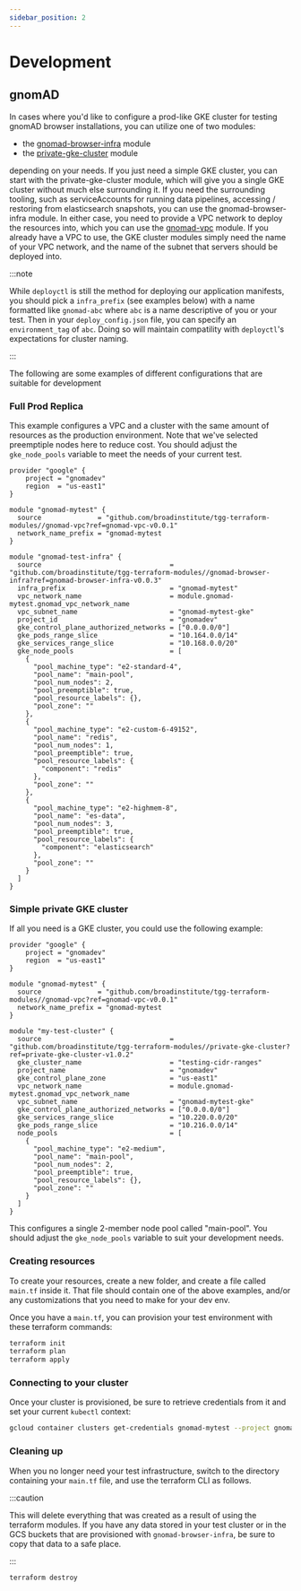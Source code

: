 ```yaml
---
sidebar_position: 2
---
```


# Development

## gnomAD

In cases where you'd like to configure a prod-like GKE cluster for testing gnomAD browser installations, you can utilize one of two modules:

- the [gnomad-browser-infra](https://github.com/broadinstitute/tgg-terraform-modules/tree/main/gnomad-browser-infra) module
- the [private-gke-cluster](https://github.com/broadinstitute/tgg-terraform-modules/tree/main/private-gke-cluster) module

depending on your needs. If you just need a simple GKE cluster, you can start with the private-gke-cluster module, which will give you a single GKE cluster without much else surrounding it. If you need the surrounding tooling, such as serviceAccounts for running data pipelines, accessing / restoring from elasticsearch snapshots, you can use the gnomad-browser-infra module. In either case, you need to provide a VPC network to deploy the resources into, which you can use the [gnomad-vpc](https://github.com/broadinstitute/tgg-terraform-modules/tree/main/gnomad-vpc) module. If you already have a VPC to use, the GKE cluster modules simply need the name of your VPC network, and the name of the subnet that servers should be deployed into.

:::note

While `deployctl` is still the method for deploying our application manifests, you should pick a `infra_prefix` (see examples below) with a name formatted like `gnomad-abc` where `abc` is a name descriptive of you or your test. Then in your `deploy_config.json` file, you can specify an `environment_tag` of `abc`. Doing so will maintain compatility with `deployctl`'s expectations for cluster naming.

:::

The following are some examples of different configurations that are suitable for development

### Full Prod Replica

This example configures a VPC and a cluster with the same amount of resources as the production environment. Note that we've selected preemptiple nodes here to reduce cost. You should adjust the `gke_node_pools` variable to meet the needs of your current test.

```
provider "google" {
    project = "gnomadev"
    region  = "us-east1"
}

module "gnomad-mytest" {
  source              = "github.com/broadinstitute/tgg-terraform-modules//gnomad-vpc?ref=gnomad-vpc-v0.0.1"
  network_name_prefix = "gnomad-mytest
}

module "gnomad-test-infra" {
  source                                = "github.com/broadinstitute/tgg-terraform-modules//gnomad-browser-infra?ref=gnomad-browser-infra-v0.0.3"
  infra_prefix                          = "gnomad-mytest"
  vpc_network_name                      = module.gnomad-mytest.gnomad_vpc_network_name
  vpc_subnet_name                       = "gnomad-mytest-gke"
  project_id                            = "gnomadev"
  gke_control_plane_authorized_networks = ["0.0.0.0/0"]
  gke_pods_range_slice                  = "10.164.0.0/14"
  gke_services_range_slice              = "10.168.0.0/20"
  gke_node_pools                        = [
    {
      "pool_machine_type": "e2-standard-4",
      "pool_name": "main-pool",
      "pool_num_nodes": 2,
      "pool_preemptible": true,
      "pool_resource_labels": {},
      "pool_zone": ""
    },
    {
      "pool_machine_type": "e2-custom-6-49152",
      "pool_name": "redis",
      "pool_num_nodes": 1,
      "pool_preemptible": true,
      "pool_resource_labels": {
        "component": "redis"
      },
      "pool_zone": ""
    },
    {
      "pool_machine_type": "e2-highmem-8",
      "pool_name": "es-data",
      "pool_num_nodes": 3,
      "pool_preemptible": true,
      "pool_resource_labels": {
        "component": "elasticsearch"
      },
      "pool_zone": ""
    }
  ]
}
```

### Simple private GKE cluster

If all you need is a GKE cluster, you could use the following example:

```
provider "google" {
    project = "gnomadev"
    region  = "us-east1"
}

module "gnomad-mytest" {
  source              = "github.com/broadinstitute/tgg-terraform-modules//gnomad-vpc?ref=gnomad-vpc-v0.0.1"
  network_name_prefix = "gnomad-mytest
}

module "my-test-cluster" {
  source                                = "github.com/broadinstitute/tgg-terraform-modules//private-gke-cluster?ref=private-gke-cluster-v1.0.2"
  gke_cluster_name                      = "testing-cidr-ranges"
  project_name                          = "gnomadev"
  gke_control_plane_zone                = "us-east1"
  vpc_network_name                      = module.gnomad-mytest.gnomad_vpc_network_name
  vpc_subnet_name                       = "gnomad-mytest-gke"
  gke_control_plane_authorized_networks = ["0.0.0.0/0"]
  gke_services_range_slice              = "10.220.0.0/20"
  gke_pods_range_slice                  = "10.216.0.0/14"
  node_pools                            = [
    {
      "pool_machine_type": "e2-medium",
      "pool_name": "main-pool",
      "pool_num_nodes": 2,
      "pool_preemptible": true,
      "pool_resource_labels": {},
      "pool_zone": ""
    }
  ]
}
```

This configures a single 2-member node pool called "main-pool". You should adjust the `gke_node_pools` variable to suit your development needs.

### Creating resources

To create your resources, create a new folder, and create a file called `main.tf` inside it. That file should contain one of the above examples, and/or any customizations that you need to make for your dev env.

Once you have a `main.tf`, you can provision your test environment with these terraform commands:

```bash
terraform init
terraform plan
terraform apply
```

### Connecting to your cluster

Once your cluster is provisioned, be sure to retrieve credentials from it and set your current `kubectl` context:

```bash
gcloud container clusters get-credentials gnomad-mytest --project gnomadev --region us-east1
```

### Cleaning up

When you no longer need your test infrastructure, switch to the directory containing your `main.tf` file, and use the terraform CLI as follows.

:::caution

This will delete everything that was created as a result of using the terraform modules. If you have any data stored in your test cluster or in the GCS buckets that are provisioned with `gnomad-browser-infra`, be sure to copy that data to a safe place.

:::

```bash
terraform destroy
```
